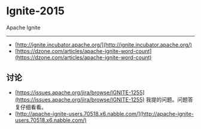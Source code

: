 # Ignite-2015
Apache Ignite

__________________
- [http://ignite.incubator.apache.org/](http://ignite.incubator.apache.org/)
- [https://dzone.com/articles/apache-ignite-word-count](https://dzone.com/articles/apache-ignite-word-count)

## 讨论

- [https://issues.apache.org/jira/browse/IGNITE-1255](https://issues.apache.org/jira/browse/IGNITE-1255) 我提的问题。问题答复仔细看看。
- [http://apache-ignite-users.70518.x6.nabble.com/](http://apache-ignite-users.70518.x6.nabble.com/)